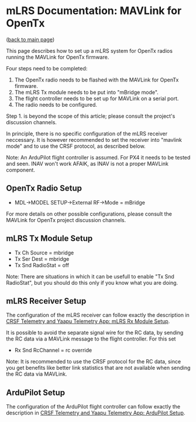 # mLRS Documentation: MAVLink for OpenTx #

([back to main page](../README.md))

This page describes how to set up a mLRS system for OpenTx radios running the MAVLink for OpenTx firmware.

Four steps need to be completed:
1. The OpenTx radio needs to be flashed with the MAVLink for OpenTx firmware.
2. The mLRS Tx module needs to be put into "mBridge mode".
3. The flight controller needs to be set up for MAVLink on a serial port.
4. The radio needs to be configured. 

Step 1. is beyond the scope of this article; please consult the project's discussion channels.

In principle, there is no specific configuration of the mLRS receiver neccessary. It is however recommended to set the receiver into "mavlink mode" and to use the CRSF protocol, as described below.

Note: An ArduPilot flight controller is assumed. For PX4 it needs to be tested and seen. INAV won't work AFAIK, as INAV is not a proper MAVLink component.

## OpenTx Radio Setup

- MDL->MODEL SETUP->External RF->Mode = mBridge

For more details on other possible configurations, please consult the MAVLink for OpenTx project discussion channels.

## mLRS Tx Module Setup

- Tx Ch Source = mbridge
- Tx Ser Dest = mbridge
- Tx Snd RadioStat = off

Note: There are situations in which it can be usefull to enable "Tx Snd RadioStat", but you should do this only if you know what you are doing.

## mLRS Receiver Setup

The configuration of the mLRS receiver can follow exactly the description in [CRSF Telemetry and Yaapu Telemetry App: mLRS Rx Module Setup](CRSF.md#mlrs-rx-module-setup).

It is possible to avoid the separate signal wire for the RC data, by sending the RC data via a MAVLink message to the flight controller. For this set

- Rx Snd RcChannel = rc override

Note: It is recommended to use the CRSF protocol for the RC data, since you get benefits like better link statistics that are not available when sending the RC data via MAVLink.

## ArduPilot Setup

The configuration of the ArduPilot flight controller can follow exactly the description in [CRSF Telemetry and Yaapu Telemetry App: ArduPilot Setup](CRSF.md#ardupilot-setup).



